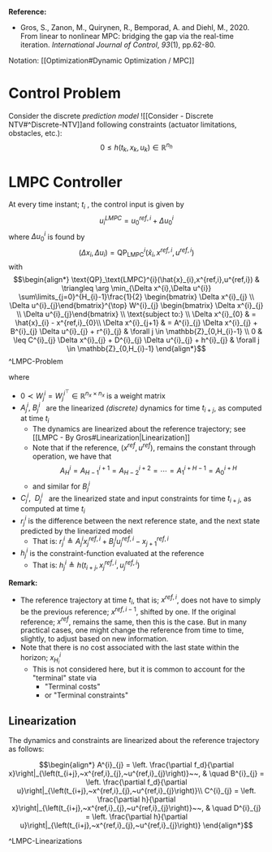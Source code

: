**Reference:**
- Gros, S., Zanon, M., Quirynen, R., Bemporad, A. and Diehl, M., 2020. From linear to nonlinear MPC: bridging the gap via the real-time iteration. _International Journal of Control_, _93_(1), pp.62-80.

Notation: [[Optimization#Dynamic Optimization / MPC]]

# Control Problem
Consider the discrete *prediction model* ![[Consider - Discrete NTV#^Discrete-NTV]]and following constraints (actuator limitations, obstacles, etc.):
$$0\leq h(t_{k},x_{k},u_{k})\in \mathbb{R}^{n_{h}}$$

# LMPC Controller
At every time instant; $t_{i}$ , the control input is given by $$u_{i}^{LMPC} = u^{ref,i}_{0} + \Delta u^{i}_{0}$$
where $\Delta u^{i}_{0}$ is found by $$(\Delta x_{i},\Delta u_{i}) = \text{QP}_\text{LMPC}^{i}(\hat{x}_{i},x^{ref,i},u^{ref,i})$$
with $$\begin{align*}
\text{QP}_\text{LMPC}^{i}(\hat{x}_{i},x^{ref,i},u^{ref,i}) & \triangleq
\arg \min_{\Delta x^{i},\Delta u^{i}} \sum\limits_{j=0}^{H_{i}-1}\frac{1}{2} \begin{bmatrix} \Delta x^{i}_{j} \\ \Delta u^{i}_{j}\end{bmatrix}^{\top} W^{i}_{j} \begin{bmatrix} \Delta x^{i}_{j} \\ \Delta u^{i}_{j}\end{bmatrix} \\
\text{subject to:} \\
\Delta x^{i}_{0} & =  \hat{x}_{i} - x^{ref,i}_{0}\\
\Delta x^{i}_{j+1} & = A^{i}_{j} \Delta x^{i}_{j} + B^{i}_{j} \Delta u^{i}_{j} + r^{i}_{j} & \forall j \in \mathbb{Z}_{0,H_{i}-1} \\
0 & \leq C^{i}_{j} \Delta x^{i}_{j} + D^{i}_{j} \Delta u^{i}_{j} + h^{i}_{j} & \forall j \in \mathbb{Z}_{0,H_{i}-1}
\end{align*}$$ ^LMPC-Problem

where 
- $0 \prec W^{i}_{j} = W^{i^{\top}}_{j} \in \mathbb{R}^{n_{x}\times n_{x}}$  is a weight matrix
- $A^{i}_{j},~ B^{i}_{j}~~$ are the linearized *(discrete)* dynamics for time $t_{i+j}$, as computed at time $t_{i}$
	- The dynamics are linearized about the reference trajectory; see [[LMPC - By Gros#Linearization|Linearization]]
	- Note that if the reference, $(x^{ref},u^{ref})$, remains the constant through operation, we have that $$A^{i}_{H} = A^{i+1}_{H-1} = A^{i+2}_{H-2} = \cdots = A^{i+H-1}_{1} = A^{i+H}_{0}$$
	- and similar for $B^{i}_{j}$
- $C^{i}_{j},~~D^{i}_{j}~~$ are the linearized state and input constraints for time $t_{i+j}$, as computed at time $t_{i}$
- $r^{i}_{j}$ is the difference between the next reference state, and the next state predicted by the linearized model
	- That is: $r^{i}_{j} \triangleq A^{i}_{j} x^{ref,i}_{j} + B^{i}_{j}u^{ref,i}_{j} - x^{ref,i}_{j+1}$
- $h^{i}_{j}$ is the constraint-function evaluated at the reference
	- That is: $h^{i}_{j} \triangleq h(t_{i+j},x^{ref,i}_{j},u^{ref,i}_{j})$

**Remark:**
- The reference trajectory at time $t_{i}$, that is; $x^{ref,i}$, does not have to simply be the previous reference; $x^{ref,i-1}$, shifted by one. If the original reference; $x^{ref}$, remains the same, then this is the case. But in many practical cases, one might change the reference from time to time, slightly, to adjust based on new information.
- Note that there is no cost associated with the last state within the horizon; $x^{i}_{H_{i}}$
	- This is not considered here, but it is common to account for the "terminal" state via
		- "Terminal costs"
		- or "Terminal constraints"


## Linearization
The dynamics and constraints are linearized about the reference trajectory as follows:

$$\begin{align*}
A^{i}_{j} = \left. \frac{\partial f_d}{\partial x}\right|_{\left(t_{i+j},~x^{ref,i}_{j},~u^{ref,i}_{j}\right)}~~, & \quad B^{i}_{j} = \left. \frac{\partial f_d}{\partial u}\right|_{\left(t_{i+j},~x^{ref,i}_{j},~u^{ref,i}_{j}\right)}\\
C^{i}_{j} = \left. \frac{\partial h}{\partial x}\right|_{\left(t_{i+j},~x^{ref,i}_{j},~u^{ref,i}_{j}\right)}~~, & \quad D^{i}_{j} = \left. \frac{\partial h}{\partial u}\right|_{\left(t_{i+j},~x^{ref,i}_{j},~u^{ref,i}_{j}\right)}
\end{align*}$$

^LMPC-Linearizations

